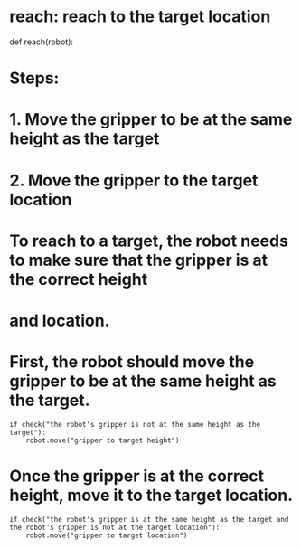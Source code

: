 # reach: reach to the target location
def reach(robot):
# Steps:
#  1. Move the gripper to be at the same height as the target
#  2. Move the gripper to the target location
# To reach to a target, the robot needs to make sure that the gripper is at the correct height
# and location. 
# First, the robot should move the gripper to be at the same height as the target.
    if check("the robot's gripper is not at the same height as the target"):
        robot.move("gripper to target height")
# Once the gripper is at the correct height, move it to the target location.
    if check("the robot's gripper is at the same height as the target and the robot's gripper is not at the target location"):
        robot.move("gripper to target location")